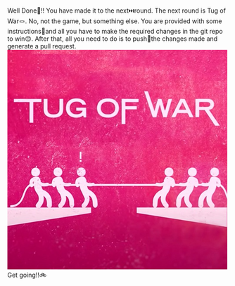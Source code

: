 Well Done👏!! 
You have made it to the next⏭️round.
The next round is Tug of War🪢. No, not the game, but something else.
You are provided with some instructions📃and all you have to make the required changes in the git repo to win😊. 
After that, all you need to do is to push💪the changes made and generate a pull request.<br/>
![Round 3](https://github.com/shreyan55/assets/blob/main/WhatsApp%20Image%202022-01-22%20at%2012.10.13.jpeg)<br/>
Get going!!🚲
